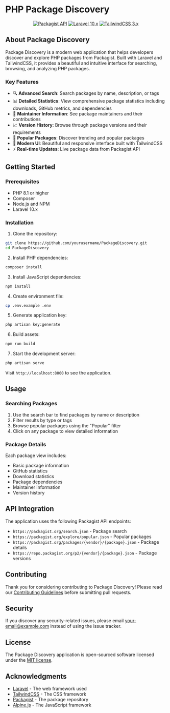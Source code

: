 # PHP Package Discovery

<p align="center">
<a href="https://packagist.org"><img src="https://img.shields.io/badge/Packagist-API-F28D1A?style=for-the-badge&logo=packagist&logoColor=white" alt="Packagist API"></a>
<a href="https://laravel.com"><img src="https://img.shields.io/badge/Laravel-10.x-FF2D20?style=for-the-badge&logo=laravel&logoColor=white" alt="Laravel 10.x"></a>
<a href="https://tailwindcss.com"><img src="https://img.shields.io/badge/TailwindCSS-3.x-38B2AC?style=for-the-badge&logo=tailwind-css&logoColor=white" alt="TailwindCSS 3.x"></a>
</p>

## About Package Discovery

Package Discovery is a modern web application that helps developers discover and explore PHP packages from Packagist. Built with Laravel and TailwindCSS, it provides a beautiful and intuitive interface for searching, browsing, and analyzing PHP packages.

### Key Features

- 🔍 **Advanced Search**: Search packages by name, description, or tags
- 📊 **Detailed Statistics**: View comprehensive package statistics including downloads, GitHub metrics, and dependencies
- 👥 **Maintainer Information**: See package maintainers and their contributions
- 📈 **Version History**: Browse through package versions and their requirements
- 🎯 **Popular Packages**: Discover trending and popular packages
- 💫 **Modern UI**: Beautiful and responsive interface built with TailwindCSS
- ⚡ **Real-time Updates**: Live package data from Packagist API

## Getting Started

### Prerequisites

- PHP 8.1 or higher
- Composer
- Node.js and NPM
- Laravel 10.x

### Installation

1. Clone the repository:
```bash
git clone https://github.com/yourusername/PackageDiscovery.git
cd PackageDiscovery
```

2. Install PHP dependencies:
```bash
composer install
```

3. Install JavaScript dependencies:
```bash
npm install
```

4. Create environment file:
```bash
cp .env.example .env
```

5. Generate application key:
```bash
php artisan key:generate
```

6. Build assets:
```bash
npm run build
```

7. Start the development server:
```bash
php artisan serve
```

Visit `http://localhost:8000` to see the application.

## Usage

### Searching Packages

1. Use the search bar to find packages by name or description
2. Filter results by type or tags
3. Browse popular packages using the "Popular" filter
4. Click on any package to view detailed information

### Package Details

Each package view includes:
- Basic package information
- GitHub statistics
- Download statistics
- Package dependencies
- Maintainer information
- Version history

## API Integration

The application uses the following Packagist API endpoints:
- `https://packagist.org/search.json` - Package search
- `https://packagist.org/explore/popular.json` - Popular packages
- `https://packagist.org/packages/{vendor}/{package}.json` - Package details
- `https://repo.packagist.org/p2/{vendor}/{package}.json` - Package versions

## Contributing

Thank you for considering contributing to Package Discovery! Please read our [Contributing Guidelines](CONTRIBUTING.md) before submitting pull requests.

## Security

If you discover any security-related issues, please email [your-email@example.com](mailto:your-email@example.com) instead of using the issue tracker.

## License

The Package Discovery application is open-sourced software licensed under the [MIT license](https://opensource.org/licenses/MIT).

## Acknowledgments

- [Laravel](https://laravel.com) - The web framework used
- [TailwindCSS](https://tailwindcss.com) - The CSS framework
- [Packagist](https://packagist.org) - The package repository
- [Alpine.js](https://alpinejs.dev) - The JavaScript framework
